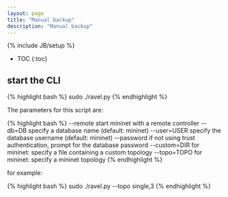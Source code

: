 ```yaml
---
layout: page
title: "Manual backup"
description: "Manual backup"
---
```

{% include JB/setup %}

* TOC
{:toc}

## start the CLI ##

{% highlight bash %}
sudo ./ravel.py
{% endhighlight %}

The parameters for this script are:

{% highlight bash %}
--remote          start mininet with a remote controller
--db=DB           specify a database name (default: mininet)
--user=USER   specify the database username (default: mininet)
--password       if not using trust authentication, prompt for the database password
--custom=DIR   for mininet: specify a file containing a custom topology
--topo=TOPO    for mininet: specify a mininet topology
{% endhighlight %}

for example:

{% highlight bash %}
sudo ./ravel.py --topo single,3
{% endhighlight %}
